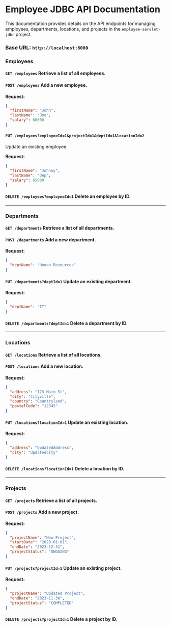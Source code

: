 # Employee JDBC API Documentation

This documentation provides details on the API endpoints for managing employees, departments, locations, and projects in the `employee-servlet-jdbc` project.

### Base URL: `http://localhost:8080`


### Employees

#### `GET /employees` Retrieve a list of all employees.

#### `POST /employees` Add a new employee.

**Request:**
```json
{
  "firstName": "John",
  "lastName": "Doe",
  "salary": 60000
}
```

#### `PUT /employees?employeeId=1&projectId=1&deptId=1&locationId=2` 
Update an existing employee.


**Request:**
```json
{
  "firstName": "Johnny",
  "lastName": "Dep",
  "salary": 65000
}
```
#### `DELETE /employees?employeeId=1` Delete an employee by ID.

---

### Departments

#### `GET /departments` Retrieve a list of all departments.

#### `POST /departments` Add a new department.

**Request:**
```json
{
  "deptName": "Human Resources"
}
```

#### `PUT /departments?deptId=1` Update an existing department.

**Request:**
```json
{
  "deptName": "IT"
}
```
#### `DELETE /departments?deptId=1` Delete a department by ID.

---

### Locations

#### `GET /locations` Retrieve a list of all locations.

#### `POST /locations` Add a new location.

**Request:**
```json
{
  "address": "123 Main St",
  "city": "Cityville",
  "country": "Countryland",
  "postalCode": "12345"
}
```

#### `PUT /locations?locationId=1` Update an existing location.

**Request:**
```json
{
  "address": "UpdatedAddress",
  "city": "UpdatedCity"
}
```
#### `DELETE /locations?locationId=1` Delete a location by ID.

---

### Projects

#### `GET /projects` Retrieve a list of all projects.

#### `POST /projects` Add a new project.

**Request:**
```json
{
  "projectName": "New Project",
  "startDate": "2023-01-01",
  "endDate": "2023-12-31",
  "projectStatus": "ONGOING"
}
```

#### `PUT /projects?projectId=1` Update an existing project.

**Request:**
```json
{
  "projectName": "Updated Project",
  "endDate": "2023-11-30",
  "projectStatus": "COMPLETED"
}
```
#### `DELETE /projects?projectId=1` Delete a project by ID.








